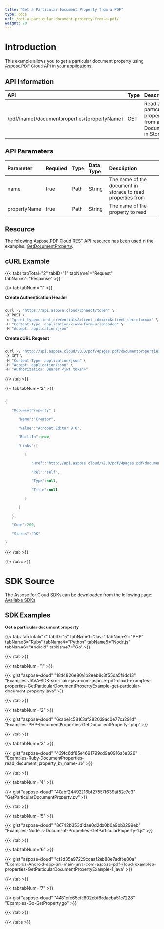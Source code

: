 ```yaml
---
title: "Get a Particular Document Property from a PDF"
type: docs
url: /get-a-particular-document-property-from-a-pdf/
weight: 20
---
```


# **Introduction**
This example allows you to get a particular document property using Aspose.PDF Cloud API in your applications.
## **API Information**

|**API**|**Type**|**Description**|
| :- | :- | :- |
|/pdf/{name}/documentproperties/{propertyName}|GET|Read a particular property from a PDF Document in Storage|

## **API Parameters**

|**Parameter**|**Required**|**Type**|**Data Type**|**Description**|
| :- | :- | :- | :- | :- |
|name|true|Path|String|The name of the document in storage to read properties from|
|propertyName|true|Path|String|The name of the property to read|
## **Resource**
The following Aspose.PDF Cloud REST API resource has been used in the examples: [GetDocumentProperty](https://apireference.aspose.cloud/pdf/#!/Properties/GetDocumentProperty).
## **cURL Example**
{{< tabs tabTotal="2" tabID="1" tabName1="Request" tabName2="Response" >}}

{{< tab tabNum="1" >}}

**Create Authentication Header**

```java

curl -v "https://api.aspose.cloud/connect/token" \
-X POST \
-d "grant_type=client_credentials&client_id=xxxx&client_secret=xxxx" \
-H "Content-Type: application/x-www-form-urlencoded" \
-H "Accept: application/json"

```

**Create cURL Request**

```java

curl -v "http://api.aspose.cloud/v3.0/pdf/4pages.pdf/documentproperties/creator" \
-X GET \
-H "Content-Type: application/json" \
-H "Accept: application/json" \
-H "Authorization: Bearer <jwt token>"

```

{{< /tab >}}

{{< tab tabNum="2" >}}

```java

{

   "DocumentProperty":{

      "Name":"Creator",

      "Value":"Acrobat Editor 9.0",

      "BuiltIn":true,

      "Links":[

         {

            "Href":"http://api.aspose.cloud/v2.0/pdf/4pages.pdf/documentproperties/property/Author",

            "Rel":"self",

            "Type":null,

            "Title":null

         }

      ]

   },

   "Code":200,

   "Status":"OK"

}

```

{{< /tab >}}

{{< /tabs >}}
# **SDK Source**
The Aspose for Cloud SDKs can be downloaded from the following page: [Available SDKs](/pdf/available-sdks/)
## **SDK Examples**
**Get a particular document property**

{{< tabs tabTotal="7" tabID="5" tabName1="Java" tabName2="PHP" tabName3="Ruby"  tabName4="Python" tabName5="Node.js" tabName6="Android" tabName7="Go" >}}

{{< /tab >}}

{{< tab tabNum="1" >}}

{{< gist "aspose-cloud" "18d4826e80a1b2eeb8c3f55da5f8dc13" "Examples-JAVA-SDK-src-main-java-com-aspose-pdf-cloud-examples-properties-GetParticularDocumentPropertyExample-get-particular-document-property.java" >}}

{{< /tab >}}

{{< tab tabNum="2" >}}

{{< gist "aspose-cloud" "6cabe1c58163af282039ac0e77ca291d" "Examples-PHP-DocumentProperties-GetDocumentProperty-.php" >}}

{{< /tab >}}

{{< tab tabNum="3" >}}

{{< gist "aspose-cloud" "439fc6df85e4691799dd9a0916a6e326" "Examples-Ruby-DocumentProperties-read_document_property_by_name-.rb" >}}

{{< /tab >}}

{{< tab tabNum="4" >}}

{{< gist "aspose-cloud" "40abf24492216bf27557f639af52c7c3" "GetParticularDocumentProperty.py" >}}

{{< /tab >}}

{{< tab tabNum="5" >}}

{{< gist "aspose-cloud" "86742b353d1dae0d2db0b0a9bb0299eb" "Examples-Node.js-Document-Properties-GetParticularProperty-1.js" >}}

{{< /tab >}}

{{< tab tabNum="6" >}}

{{< gist "aspose-cloud" "cf2d35a97229ccaaf2eb88e7adfbe80a" "Examples-Android-app-src-main-java-com-aspose-pdf-cloud-examples-properties-GetParticularDocumentPropertyExample-1.java" >}}

{{< /tab >}}

{{< tab tabNum="7" >}}

{{< gist "aspose-cloud" "4481cfc65cfd602cbf6cdacba51c7228" "Examples-Go-GetProperty.go" >}}

{{< /tab >}}

{{< /tabs >}}
